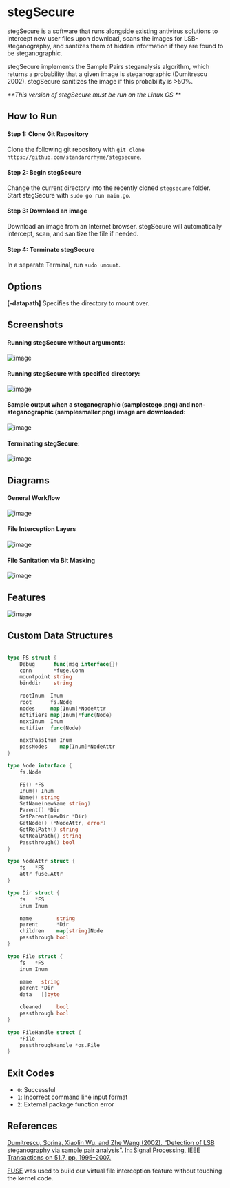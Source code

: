 # stegSecure

stegSecure is a software that runs alongside existing antivirus solutions to intercept new user files upon download, scans the images for 
LSB-steganography, and santizes them of hidden information if they are found to be steganographic.

stegSecure implements the Sample Pairs steganalysis algorithm, which returns a probability that a given image is steganographic (Dumitrescu 2002). stegSecure sanitizes the image if this probability is >50%.

_**This version of stegSecure must be run on the Linux OS **_

## How to Run 
#### Step 1: Clone Git Repository
Clone the following git repository with `git clone https://github.com/standardrhyme/stegsecure`.

#### Step 2: Begin stegSecure 
Change the current directory into the recently cloned `stegsecure` folder. Start stegSecure with `sudo go run main.go`.

#### Step 3: Download an image 
Download an image from an Internet browser. stegSecure will automatically intercept, scan, and sanitize the file if needed.

#### Step 4: Terminate stegSecure
In a separate Terminal, run `sudo umount`. 

## Options

**[-datapath]**
Specifies the directory to mount over.

## Screenshots

#### Running stegSecure without arguments:
![image](https://user-images.githubusercontent.com/15258611/146490512-059e2f48-a331-49b0-9e8b-5bcb0b29b063.png)

#### Running stegSecure with specified directory: 
![image](https://user-images.githubusercontent.com/15258611/146490285-fa9c339a-05b1-45e5-8569-bfd2281752a2.png)

#### Sample output when a steganographic (samplestego.png) and non-steganographic (samplesmaller.png) image are downloaded:
![image](https://user-images.githubusercontent.com/15258611/146494555-9c62a62f-d306-4aaa-ba48-3c64d74af7d9.png)

#### Terminating stegSecure:
![image](https://user-images.githubusercontent.com/15258611/146494836-0a66799e-32ac-4c9d-a0a9-e6da790da00c.png)


## Diagrams

#### General Workflow
![image](https://user-images.githubusercontent.com/15258611/146490879-f082af56-f9eb-4796-a78e-4132164469ba.png)

#### File Interception Layers
![image](https://user-images.githubusercontent.com/15258611/146491332-b8787b4d-27c8-4314-a511-b8d13567b77e.png)

#### File Sanitation via Bit Masking
![image](https://user-images.githubusercontent.com/15258611/146491529-186164d2-1f7c-4061-b92d-b556101fcb94.png)


## Features
![image](https://user-images.githubusercontent.com/15258611/146491151-80a38b3f-a729-4902-837d-90a2defa54bb.png)


## Custom Data Structures
```go

type FS struct {
	Debug      func(msg interface{})
	conn       *fuse.Conn
	mountpoint string
	binddir    string

	rootInum  Inum
	root      fs.Node
	nodes     map[Inum]*NodeAttr
	notifiers map[Inum]*func(Node)
	nextInum  Inum
	notifier  func(Node)

	nextPassInum Inum
	passNodes    map[Inum]*NodeAttr
}

type Node interface {
	fs.Node

	FS() *FS
	Inum() Inum
	Name() string
	SetName(newName string)
	Parent() *Dir
	SetParent(newDir *Dir)
	GetNode() (*NodeAttr, error)
	GetRelPath() string
	GetRealPath() string
	Passthrough() bool
}

type NodeAttr struct {
	fs   *FS
	attr fuse.Attr
}

type Dir struct {
	fs   *FS
	inum Inum

	name        string
	parent      *Dir
	children    map[string]Node
	passthrough bool
}

type File struct {
	fs   *FS
	inum Inum

	name   string
	parent *Dir
	data   []byte

	cleaned     bool
	passthrough bool
}

type FileHandle struct {
	*File
	passthroughHandle *os.File
}
```
## Exit Codes 
- `0`: Successful
- `1`: Incorrect command line input format
- `2`: External package function error


## References
[Dumitrescu, Sorina, Xiaolin Wu, and Zhe Wang (2002). “Detection of LSB steganography via sample pair analysis”. In: Signal Processing, IEEE Transactions on 51.7, pp. 1995–2007.](https://link.springer.com/chapter/10.1007/3-540-36415-3_23)

[FUSE](https://www.kernel.org/doc/html/latest/filesystems/fuse.html) was used to build our virtual file interception feature without touching the kernel code.

